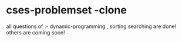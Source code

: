 # cses-problemset -clone
all questions of :-
  dynamic-programming , 
   sorting searching
are done!
others are coming soon!
